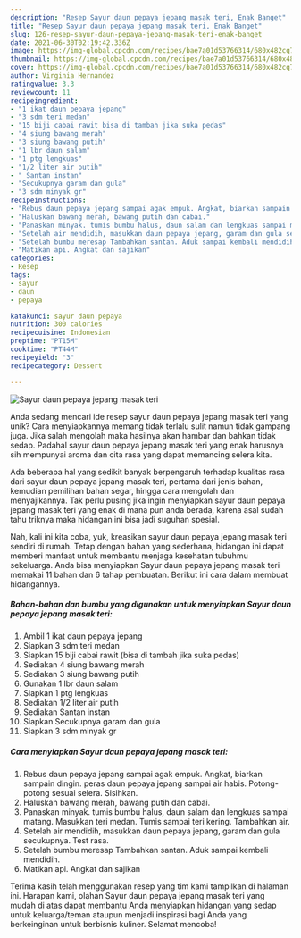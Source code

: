 ```yaml
---
description: "Resep Sayur daun pepaya jepang masak teri, Enak Banget"
title: "Resep Sayur daun pepaya jepang masak teri, Enak Banget"
slug: 126-resep-sayur-daun-pepaya-jepang-masak-teri-enak-banget
date: 2021-06-30T02:19:42.336Z
image: https://img-global.cpcdn.com/recipes/bae7a01d53766314/680x482cq70/sayur-daun-pepaya-jepang-masak-teri-foto-resep-utama.jpg
thumbnail: https://img-global.cpcdn.com/recipes/bae7a01d53766314/680x482cq70/sayur-daun-pepaya-jepang-masak-teri-foto-resep-utama.jpg
cover: https://img-global.cpcdn.com/recipes/bae7a01d53766314/680x482cq70/sayur-daun-pepaya-jepang-masak-teri-foto-resep-utama.jpg
author: Virginia Hernandez
ratingvalue: 3.3
reviewcount: 11
recipeingredient:
- "1 ikat daun pepaya jepang"
- "3 sdm teri medan"
- "15 biji cabai rawit bisa di tambah jika suka pedas"
- "4 siung bawang merah"
- "3 siung bawang putih"
- "1 lbr daun salam"
- "1 ptg lengkuas"
- "1/2 liter air putih"
- " Santan instan"
- "Secukupnya garam dan gula"
- "3 sdm minyak gr"
recipeinstructions:
- "Rebus daun pepaya jepang sampai agak empuk. Angkat, biarkan sampain dingin. peras daun pepaya jepang sampai air habis. Potong-potong sesuai selera. Sisihkan."
- "Haluskan bawang merah, bawang putih dan cabai."
- "Panaskan minyak. tumis bumbu halus, daun salam dan lengkuas sampai matang. Masukkan teri medan. Tumis sampai teri kering. Tambahkan air."
- "Setelah air mendidih, masukkan daun pepaya jepang, garam dan gula secukupnya. Test rasa."
- "Setelah bumbu meresap Tambahkan santan. Aduk sampai kembali mendidih."
- "Matikan api. Angkat dan sajikan"
categories:
- Resep
tags:
- sayur
- daun
- pepaya

katakunci: sayur daun pepaya 
nutrition: 300 calories
recipecuisine: Indonesian
preptime: "PT15M"
cooktime: "PT44M"
recipeyield: "3"
recipecategory: Dessert

---
```



![Sayur daun pepaya jepang masak teri](https://img-global.cpcdn.com/recipes/bae7a01d53766314/680x482cq70/sayur-daun-pepaya-jepang-masak-teri-foto-resep-utama.jpg)

Anda sedang mencari ide resep sayur daun pepaya jepang masak teri yang unik? Cara menyiapkannya memang tidak terlalu sulit namun tidak gampang juga. Jika salah mengolah maka hasilnya akan hambar dan bahkan tidak sedap. Padahal sayur daun pepaya jepang masak teri yang enak harusnya sih mempunyai aroma dan cita rasa yang dapat memancing selera kita.

Ada beberapa hal yang sedikit banyak berpengaruh terhadap kualitas rasa dari sayur daun pepaya jepang masak teri, pertama dari jenis bahan, kemudian pemilihan bahan segar, hingga cara mengolah dan menyajikannya. Tak perlu pusing jika ingin menyiapkan sayur daun pepaya jepang masak teri yang enak di mana pun anda berada, karena asal sudah tahu triknya maka hidangan ini bisa jadi suguhan spesial.




Nah, kali ini kita coba, yuk, kreasikan sayur daun pepaya jepang masak teri sendiri di rumah. Tetap dengan bahan yang sederhana, hidangan ini dapat memberi manfaat untuk membantu menjaga kesehatan tubuhmu sekeluarga. Anda bisa menyiapkan Sayur daun pepaya jepang masak teri memakai 11 bahan dan 6 tahap pembuatan. Berikut ini cara dalam membuat hidangannya.

<!--inarticleads1-->

##### Bahan-bahan dan bumbu yang digunakan untuk menyiapkan Sayur daun pepaya jepang masak teri:

1. Ambil 1 ikat daun pepaya jepang
1. Siapkan 3 sdm teri medan
1. Siapkan 15 biji cabai rawit (bisa di tambah jika suka pedas)
1. Sediakan 4 siung bawang merah
1. Sediakan 3 siung bawang putih
1. Gunakan 1 lbr daun salam
1. Siapkan 1 ptg lengkuas
1. Sediakan 1/2 liter air putih
1. Sediakan  Santan instan
1. Siapkan Secukupnya garam dan gula
1. Siapkan 3 sdm minyak gr




<!--inarticleads2-->

##### Cara menyiapkan Sayur daun pepaya jepang masak teri:

1. Rebus daun pepaya jepang sampai agak empuk. Angkat, biarkan sampain dingin. peras daun pepaya jepang sampai air habis. Potong-potong sesuai selera. Sisihkan.
1. Haluskan bawang merah, bawang putih dan cabai.
1. Panaskan minyak. tumis bumbu halus, daun salam dan lengkuas sampai matang. Masukkan teri medan. Tumis sampai teri kering. Tambahkan air.
1. Setelah air mendidih, masukkan daun pepaya jepang, garam dan gula secukupnya. Test rasa.
1. Setelah bumbu meresap Tambahkan santan. Aduk sampai kembali mendidih.
1. Matikan api. Angkat dan sajikan




Terima kasih telah menggunakan resep yang tim kami tampilkan di halaman ini. Harapan kami, olahan Sayur daun pepaya jepang masak teri yang mudah di atas dapat membantu Anda menyiapkan hidangan yang sedap untuk keluarga/teman ataupun menjadi inspirasi bagi Anda yang berkeinginan untuk berbisnis kuliner. Selamat mencoba!

